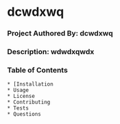 # dcwdxwq
  ### Project Authored By: dcwdxwq
  ### Description: wdwdxqwdx
  ### Table of Contents
    * [Installation
    * Usage
    * License 
    * Contributing
    * Tests
    * Questions


